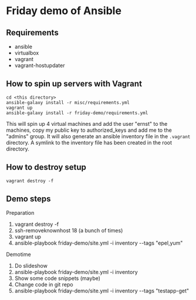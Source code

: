 # Friday demo of Ansible

## Requirements
* ansible
* virtualbox
* vagrant
* vagrant-hostupdater

## How to spin up servers with Vagrant
```
cd <this directory>
ansible-galaxy install -r misc/requirements.yml
vagrant up
ansible-galaxy install -r friday-demo/requirements.yml
```
This will spin up 4 virtual machines and add the user "ernst" to the machines, copy my public key to authorized_keys and add me to the "admins" group.
It will also generate an ansible inventory file in the `.vagrant` directory. A symlink to the inventory file has been created in the root directory.

## How to destroy setup
```
vagrant destroy -f
```

## Demo steps
Preparation
1. vagrant destroy -f
2. ssh-removeknownhost 18 (a bunch of times)
3. vagrant up
4. ansible-playbook friday-demo/site.yml -i inventory --tags "epel,yum"

Demotime
1. Do slideshow
2. ansible-playbook friday-demo/site.yml -i inventory
3. Show some code snippets (maybe)
4. Change code in git repo
5. ansible-playbook friday-demo/site.yml -i inventory --tags "testapp-get"